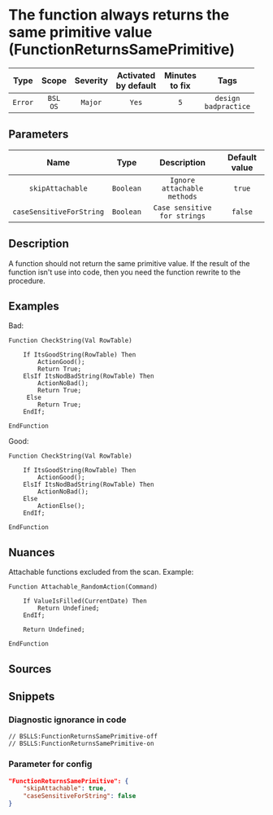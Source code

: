 # The function always returns the same primitive value (FunctionReturnsSamePrimitive)

|  Type   |        Scope        | Severity |    Activated<br>by default    |    Minutes<br>to fix    |              Tags               |
|:-------:|:-------------------:|:--------:|:-----------------------------:|:-----------------------:|:-------------------------------:|
| `Error` |    `BSL`<br>`OS`    | `Major`  |             `Yes`             |           `5`           |    `design`<br>`badpractice`    |

## Parameters 


|           Name           |   Type    |         Description          | Default value |
|:------------------------:|:---------:|:----------------------------:|:-------------:|
|     `skipAttachable`     | `Boolean` | `Ignore attachable methods`  |    `true`     |
| `caseSensitiveForString` | `Boolean` | `Case sensitive for strings` |    `false`    |
<!-- Блоки выше заполняются автоматически, не трогать -->
## Description
<!-- Описание диагностики заполняется вручную. Необходимо понятным языком описать смысл и схему работу -->

A function should not return the same primitive value. If the result of the function isn't use into code, then you need the function rewrite to the procedure.

## Examples
<!-- В данном разделе приводятся примеры, на которые диагностика срабатывает, а также можно привести пример, как можно исправить ситуацию -->

Bad:
```bsl
Function CheckString(Val RowTable)

    If ItsGoodString(RowTable) Then
        ActionGood();
        Return True;
    ElsIf ItsNodBadString(RowTable) Then
        ActionNoBad();
        Return True;
     Else
        Return True;
    EndIf;

EndFunction
```

Good:
```bsl
Function CheckString(Val RowTable)

    If ItsGoodString(RowTable) Then
        ActionGood();
    ElsIf ItsNodBadString(RowTable) Then
        ActionNoBad();
    Else
        ActionElse();
    EndIf;

EndFunction
```

## Nuances

Attachable functions excluded from the scan. Example:
```bsl
Function Attachable_RandomAction(Command)

    If ValueIsFilled(CurrentDate) Then
        Return Undefined;
    EndIf;

    Return Undefined;

EndFunction
```

## Sources
<!-- Необходимо указывать ссылки на все источники, из которых почерпнута информация для создания диагностики -->

## Snippets

<!-- Блоки ниже заполняются автоматически, не трогать -->
### Diagnostic ignorance in code

```bsl
// BSLLS:FunctionReturnsSamePrimitive-off
// BSLLS:FunctionReturnsSamePrimitive-on
```

### Parameter for config

```json
"FunctionReturnsSamePrimitive": {
    "skipAttachable": true,
    "caseSensitiveForString": false
}
```
